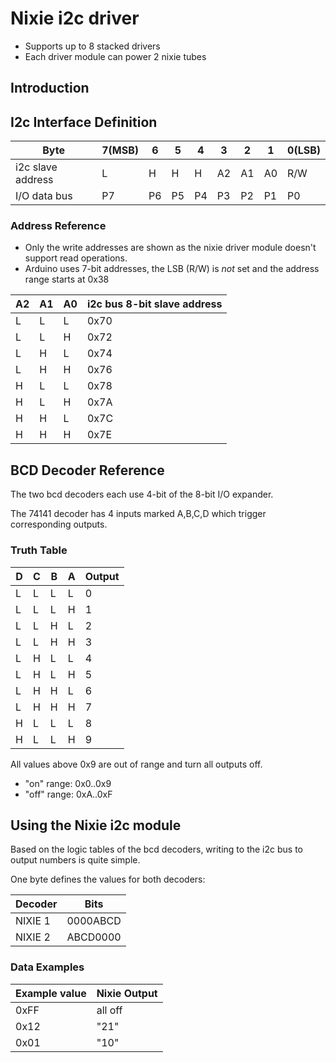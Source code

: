 # Nixie i2c driver

* Supports up to 8 stacked drivers
* Each driver module can power 2 nixie tubes

## Introduction

## I2c Interface Definition

| Byte | 7(MSB) | 6 | 5 | 4 | 3 | 2 | 1 | 0(LSB) |
| ---- | ------ | - | - | - | - | - | - | ------ |
| i2c slave address | L | H | H | H | A2 | A1 | A0 | R/W |
| I/O data bus | P7 | P6 | P5 | P4 | P3 | P2 | P1 | P0 |

### Address Reference

* Only the write addresses are shown as the nixie driver module doesn't support read operations.
* Arduino uses 7-bit addresses, the LSB (R/W) is _not_ set and the address range starts at 0x38

| A2 | A1 | A0 | i2c bus 8-bit slave address |
| -- | -- | -- | --------------------------- |
| L | L | L | 0x70 |
| L | L | H | 0x72 |
| L | H | L | 0x74 |
| L | H | H | 0x76 |
| H | L | L | 0x78 |
| H | L | H | 0x7A |
| H | H | L | 0x7C |
| H | H | H | 0x7E |

## BCD Decoder Reference

The two bcd decoders each use 4-bit of the 8-bit I/O expander.

The 74141 decoder has 4 inputs marked A,B,C,D which trigger corresponding outputs.

### Truth Table

| D | C | B | A | Output |
| - | - | - | - | ------ |
| L | L | L | L | 0 |
| L | L | L | H | 1 |  
| L | L | H | L | 2 |
| L | L | H | H | 3 |
| L | H | L | L | 4 |
| L | H | L | H | 5 |
| L | H | H | L | 6 |
| L | H | H | H | 7 |
| H | L | L | L | 8 |
| H | L | L | H | 9 |

All values above 0x9 are out of range and turn all outputs off.

* "on" range: 0x0..0x9
* "off" range: 0xA..0xF

## Using the Nixie i2c module

Based on the logic tables of the bcd decoders, writing to the i2c bus to output numbers is quite simple.

One byte defines the values for both decoders:

| Decoder | Bits |
| ------- | ---- |
| NIXIE 1 | 0000ABCD |
| NIXIE 2 | ABCD0000 |

### Data Examples

| Example value | Nixie Output |
| ------------- | ------------ |
| 0xFF | all off |
| 0x12 | "21" |
| 0x01 | "10" |
